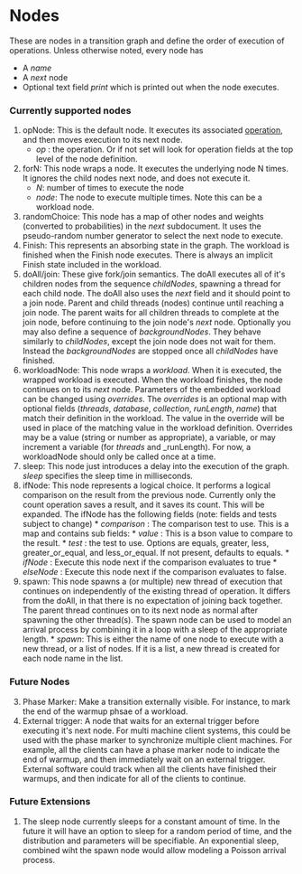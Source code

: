 Nodes
=====

These are nodes in a transition graph and define the order of
execution of operations. Unless otherwise noted, every node has

* A _name_
* A _next_ node
* Optional text field _print_ which is printed out when the node
executes.

### Currently supported nodes

1. opNode: This is the default node. It executes its associated
   [operation](Operations.yml), and then moves execution to its next
   node.
   * _op_ : the operation. Or if not set will look for operation
     fields at the top level of the node definition.
2. forN: This node wraps a node. It executes the underlying node N
   times. It ignores the child nodes next node, and does not execute
   it.
   * _N_: number of times to execute the node
   * _node_: The node to execute multiple times. Note this can be a
      workload node.
3. randomChoice: This node has a map of other nodes and weights
   (converted to probabilities) in the _next_ subdocument. It uses the
   pseudo-random number generator to select the next node to execute.
4. Finish: This represents an absorbing state in the graph. The
   workload is finished when the Finish node executes. There is always
   an implicit Finish state included in the workload.
5. doAll/join: These give fork/join semantics. The doAll executes all
   of it's children nodes from the sequence _childNodes_, spawning a
   thread for each child node. The doAll also uses the _next_ field
   and it should point to a join node. Parent and child threads
   (nodes) continue until reaching a
   join node. The parent waits for all children threads to complete at the
   join node, before continuing to the join node's _next_
   node. Optionally you may also define a sequence of
   _backgroundNodes_. They behave similarly to _childNodes_, except
   the join node does not wait for them. Instead the _backgroundNodes_
   are stopped once all _childNodes_ have finished.
6. workloadNode: This node wraps a _workload_. When it is executed,
   the wrapped workload is executed. When the workload finishes, the
   node continues on to its _next_ node. Parameters of the embedded
   workload can be changed using _overrides_. The _overrides_ is an optional map
   with optional fields (_threads_, _database_, _collection_,
   _runLength_, _name_) that match their definition in the
   workload. The value in the override will be used in place of the
   matching value in the workload definition. Overrides may be a value
   (string or number as appropriate), a variable, or may increment a
   variable (for _threads_ and _runLength). For now, a workloadNode
   should only be called once at a time.
7. sleep: This node just introduces a delay into the execution of the
   graph. _sleep_ specifies the sleep time in milliseconds.
8. ifNode: This node represents a logical choice. It performs a
   logical comparison on the result from the previous node. Currently
   only the count operation saves a result, and it saves its
   count. This will be expanded. The ifNode has the following fields (note:
   fields and tests subject to change)
       * _comparison_ : The comparison test to use. This is a map and
         contains sub fields:
         * _value_ : This is a bson value to compare to the result.
         * _test_ : the test to use. Options are equals, greater,
           less, greater\_or\_equal, and less\_or\_equal. If not
           present, defaults to equals.
       * _ifNode_ : Execute this node next if the comparison evaluates
         to true
       * _elseNode_ : Execute this node next if the comparison evaluates to false.
9. spawn: This node spawns a (or multiple) new thread of execution
   that continues on independently of the existing thread of
   operation. It differs from the doAll, in that there is no
   expectation of joining back together. The parent thread continues
   on to its next node as normal after spawning the other
   thread(s). The spawn node can be used to model an arrival process
   by combining it in a loop with a sleep of the appropriate length.
       * _spawn_: This is either the name of one node to execute with
         a new thread, or a list of nodes. If it is a list, a new
         thread is created for each node name in the list.

### Future Nodes

3. Phase Marker: Make a transition externally visible. For instance,
   to mark the end of the warmup phsae of a workload.
4. External trigger: A node that waits for an external trigger before
   executing it's next node. For multi machine client systems, this could be
   used with the phase marker to synchronize multiple client
   machines. For example, all the clients can have a phase marker node
   to indicate the end of warmup, and then immediately wait on an
   external trigger. External software could track when all the
   clients have finished their warmups, and then indicate for all of
   the clients to continue.

### Future Extensions

1. The sleep node currently sleeps for a constant amount of time. In
   the future it will have an option to sleep for a random period of
   time, and the distribution and parameters will be specifiable. An
   exponential sleep, combined wiht the spawn node would allow
   modeling a Poisson arrival process.
